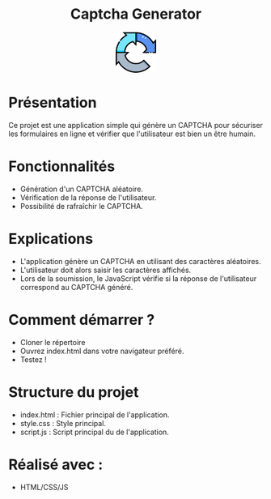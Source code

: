 <!-- PROJECT LOGO -->
<h1 align="center">Captcha Generator</h1>
<div align="center">
  <img src="images/captcha.png" alt="Logo" width="80" height="80">
</div>

# Présentation
Ce projet est une application simple qui génère un CAPTCHA pour sécuriser les formulaires en ligne et vérifier que l'utilisateur est bien un être humain.

# Fonctionnalités
- Génération d'un CAPTCHA aléatoire.
- Vérification de la réponse de l'utilisateur.
- Possibilité de rafraîchir le CAPTCHA.

# Explications
- L'application génère un CAPTCHA en utilisant des caractères aléatoires.
- L'utilisateur doit alors saisir les caractères affichés.
- Lors de la soumission, le JavaScript vérifie si la réponse de l'utilisateur correspond au CAPTCHA généré.

# Comment démarrer ?
- Cloner le répertoire
- Ouvrez index.html dans votre navigateur préféré.
- Testez !

# Structure du projet
- index.html : Fichier principal de l'application.
- style.css : Style principal.
- script.js : Script principal du de l'application.

<!-- Réalisé -->
# Réalisé avec :
* HTML/CSS/JS
